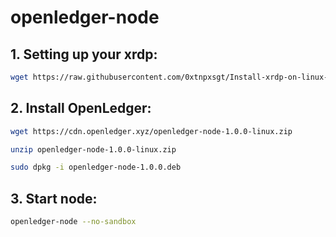 # openledger-node

## 1. Setting up your xrdp:
```Bash
wget https://raw.githubusercontent.com/0xtnpxsgt/Install-xrdp-on-linux-vps/refs/heads/main/install-script.sh && chmod +x install-script.sh && ./install-script.sh
```
## 2. Install OpenLedger:
```Bash
wget https://cdn.openledger.xyz/openledger-node-1.0.0-linux.zip
```
```Bash
unzip openledger-node-1.0.0-linux.zip
```
```Bash
sudo dpkg -i openledger-node-1.0.0.deb
```
## 3. Start node:
```Bash
openledger-node --no-sandbox
```
